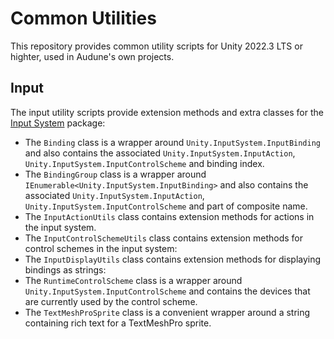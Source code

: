 # Common Utilities

This repository provides common utility scripts for Unity 2022.3 LTS or highter, used in Audune's own projects.

## Input

The input utility scripts provide extension methods and extra classes for the [Input System](https://docs.unity3d.com/Packages/com.unity.inputsystem@1.5/manual/index.html) package:

* The `Binding` class is a wrapper around `Unity.InputSystem.InputBinding` and also contains the associated `Unity.InputSystem.InputAction`, `Unity.InputSystem.InputControlScheme` and binding index.
* The `BindingGroup` class is a wrapper around `IEnumerable<Unity.InputSystem.InputBinding>` and also contains the associated `Unity.InputSystem.InputAction`, `Unity.InputSystem.InputControlScheme` and part of composite name.
* The `InputActionUtils` class contains extension methods for actions in the input system.
* The `InputControlSchemeUtils` class contains extension methods for control schemes in the input system:
* The `InputDisplayUtils` class contains extension methods for displaying bindings as strings:
* The `RuntimeControlScheme` class is a wrapper around `Unity.InputSystem.InputControlScheme` and contains the devices that are currently used by the control scheme.
* The `TextMeshProSprite` class is a convenient wrapper around a string containing rich text for a TextMeshPro sprite.
